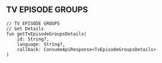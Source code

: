 ## TV EPISODE GROUPS

    // TV EPISODE GROUPS
    // Get Details
    fun getTvEpisodeGroupsDetails(
        id: String?,
        language: String?,
        callback: ConsumeApiResponse<TvEpisodeGroupsDetails>
    )